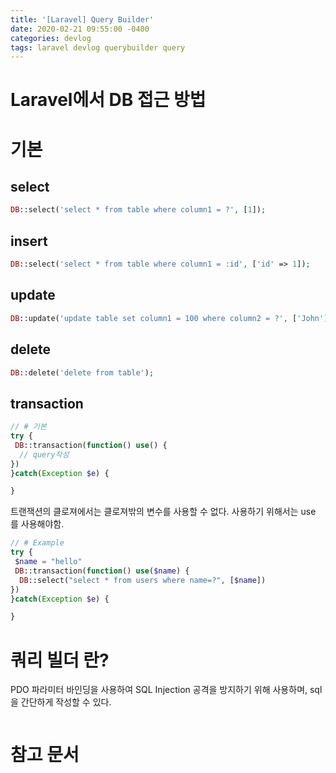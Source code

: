 ```yaml
---
title: '[Laravel] Query Builder'
date: 2020-02-21 09:55:00 -0400
categories: devlog
tags: laravel devlog querybuilder query
---
```


# Laravel에서 DB 접근 방법

# 기본

## select

```php
DB::select('select * from table where column1 = ?', [1]);
```

## insert

```php
DB::select('select * from table where column1 = :id', ['id' => 1]);
```

## update

```php
DB::update('update table set column1 = 100 where column2 = ?', ['John']);
```

## delete

```php
DB::delete('delete from table');
```

## transaction

```php
// # 기본
try {
 DB::transaction(function() use() {
  // query작성
})
}catch(Exception $e) {

}
```

트랜잭션의 클로져에서는 클로져밖의 변수를 사용할 수 없다. 사용하기 위해서는 use 를 사용해야함.

```php
// # Example
try {
 $name = "hello"
 DB::transaction(function() use($name) {
  DB::select("select * from users where name=?", [$name])
})
}catch(Exception $e) {

}
```

# 쿼리 빌더 란?

PDO 파라미터 바인딩을 사용하여 SQL Injection 공격을 방지하기 위해 사용하며, sql을 간단하게 작성할 수 있다.

```php

```

# 참고 문서
